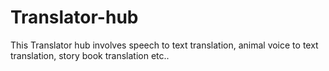 # Translator-hub
This Translator hub involves speech to text translation, animal voice to text translation, story book translation etc..
